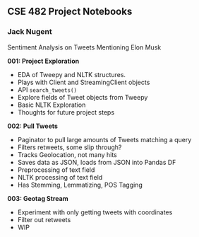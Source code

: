 ## CSE 482 Project Notebooks
### Jack Nugent
Sentiment Analysis on Tweets Mentioning Elon Musk

**001: Project Exploration**
- EDA of Tweepy and NLTK structures.
- Plays with Client and StreamingClient objects
- API `search_tweets()`
- Explore fields of Tweet objects from Tweepy
- Basic NLTK Exploration
- Thoughts for future project steps

**002: Pull Tweets**
- Paginator to pull large amounts of Tweets matching a query
- Filters retweets, some slip through?
- Tracks Geolocation, not many hits
- Saves data as JSON, loads from JSON into Pandas DF
- Preprocessing of text field
- NLTK processing of text field
- Has Stemming, Lemmatizing, POS Tagging

**003: Geotag Stream**
- Experiment with only getting tweets with coordinates
- Filter out retweets
- WIP
